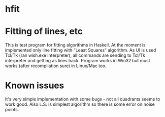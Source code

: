 # hfit

Fitting of lines, etc
=====================

This is test program for fitting algorithms in Haskell. At the moment is
implemented only line fitting with "Least Squares" algorithm. As UI is
used Tcl/Tk (ran wish.exe interpreter), all commands are sending to Tcl/Tk
interpreter and getting as lines back. Program works in Win32 but must
works (after recompilation sure) in Linux/Mac too.

Known issues
============

It's very simple implementation with some bugs - not all quadrants seems
to work good. Also L.S. is simplest algorithm so there is some error on
noise points.
